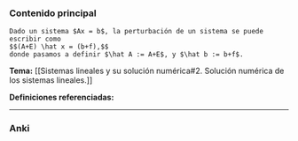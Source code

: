 ### Contenido principal

```ad-Formal
Dado un sistema $Ax = b$, la perturbación de un sistema se puede escribir como
$$(A+E) \hat x = (b+f),$$
donde pasamos a definir $\hat A := A+E$, y $\hat b := b+f$.
```

**Tema:** [[Sistemas lineales y su solución numérica#2. Solución numérica de los sistemas lineales.]]

**Definiciones referenciadas:**

---
### Anki
